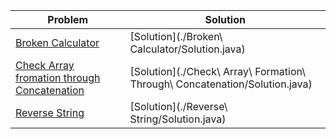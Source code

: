 |Problem|Solution|
|--|--|
| [Broken Calculator](https://leetcode.com/problems/broken-calculator/) | [Solution](./Broken\ Calculator/Solution.java)|
| [Check Array fromation through Concatenation](https://leetcode.com/problems/check-array-formation-through-concatenation/) |[Solution](./Check\ Array\ Formation\ Through\ Concatenation/Solution.java)|
| [Reverse String](https://leetcode.com/problems/reverse-string/)|[Solution](./Reverse\ String/Solution.java)|
